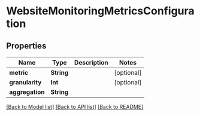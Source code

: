 # WebsiteMonitoringMetricsConfiguration

## Properties
Name | Type | Description | Notes
------------ | ------------- | ------------- | -------------
**metric** | **String** |  | [optional] 
**granularity** | **Int** |  | [optional] 
**aggregation** | **String** |  | 

[[Back to Model list]](../README.md#documentation-for-models) [[Back to API list]](../README.md#documentation-for-api-endpoints) [[Back to README]](../README.md)


